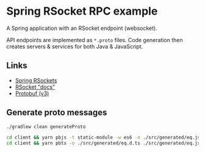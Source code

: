 # Spring RSocket RPC example

A Spring application with an RSocket endpoint (websocket).

API endpoints are implemented as `*.proto` files. Code generation then creates servers & services
for both Java & JavaScript.

## Links

- [Spring RSockets](https://docs.spring.io/spring-framework/reference/rsocket.html)
- [RSocket "docs"](https://rsocket.io/)
- [Protobuf (v3)](https://protobuf.dev/programming-guides/proto3/)

## Generate proto messages

```sh
./gradlew clean generateProto
```

```sh
cd client && yarn pbjs -t static-module -w es6 -o ./src/generated/eq.js ../app/src/main/proto/eq.proto ../app/src/main/proto/mutation.proto
cd client && yarn pbts -o ./src/generated/eq.d.ts ./src/generated/eq.js
```
